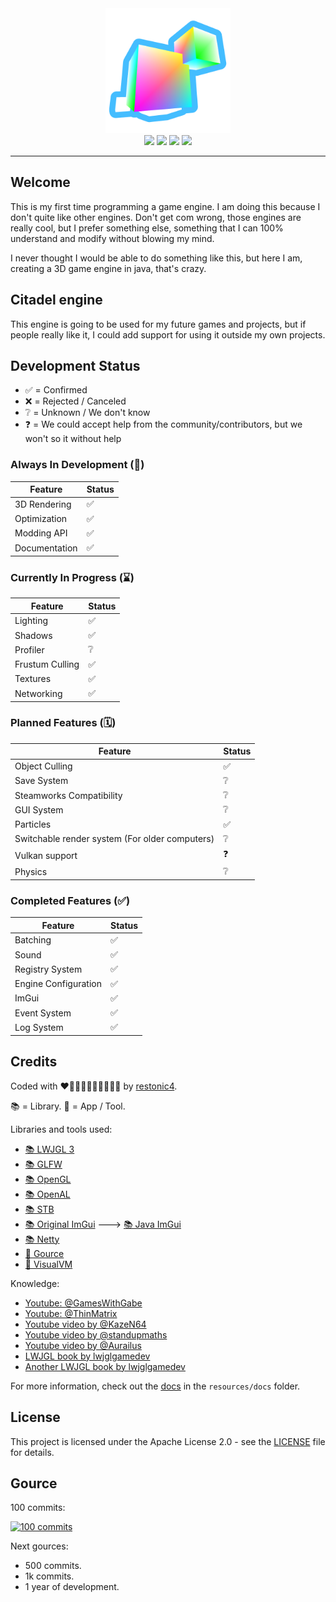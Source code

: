 <div align="center" style="text-align:center;"><img style="height: 200px" src="resources/assets/textures/icons/icon.png"></div>

<div align="center" style="text-align:center;">
    <a href="https://patreon.com/restonic4"><img src="https://img.shields.io/badge/Patreon-restonic4-orange?logo=patreon&style=for-the-badge"></a>
    <a href="https://github.com/restonic4"><img src="https://img.shields.io/badge/GitHub-restonic4-black?logo=github&style=for-the-badge"></a>
    <a href="https://discord.gg/9ZUpW6TDrb"><img src="https://img.shields.io/discord/735889440743882834?label=Discord&logo=discord&style=for-the-badge"></a>
    <a href="LICENSE"><img src="https://img.shields.io/badge/License-Apache-blue?style=for-the-badge"></a>
</div>

---

## Welcome

This is my first time programming a game engine. I am doing this because I don't quite like other engines. Don't get com wrong, those engines are really cool, but I prefer something else, something that I can 100% understand and modify without blowing my mind.

I never thought I would be able to do something like this, but here I am, creating a 3D game engine in java, that's crazy.

## Citadel engine

This engine is going to be used for my future games and projects, but if people really like it, I could add support for using it outside my own projects.

## Development Status

<ul>
    <li>✅ = Confirmed</li>
    <li>❌ = Rejected / Canceled</li>
    <li>❔ = Unknown / We don't know</li>
    <li>❓ = We could accept help from the community/contributors, but we won't so it without help</li>
</ul>

### Always In Development (🔄)
| Feature       | Status   |
|---------------|----------|
| 3D Rendering  | ✅        |
| Optimization  | ✅        |
| Modding API   | ✅        |
| Documentation | ✅        |

### Currently In Progress (⌛)
| Feature         | Status |
|-----------------|--------|
| Lighting        | ✅      |
| Shadows         | ✅      |
| Profiler        | ❔      |
| Frustum Culling | ✅      |
| Textures        | ✅      |
| Networking      | ✅      |

### Planned Features (🗓️)
| Feature                                        | Status |
|------------------------------------------------|--------|
| Object Culling                                 | ✅      |
| Save System                                    | ❔      |
| Steamworks Compatibility                       | ❔      |
| GUI System                                     | ❔      |
| Particles                                      | ✅      |
| Switchable render system (For older computers) | ❔      |
| Vulkan support                                 | ❓      |
| Physics                                        | ❔      |

### Completed Features (✅)
| Feature              | Status |
|----------------------|--------|
| Batching             | ✅      |
| Sound                | ✅      |
| Registry System      | ✅      |
| Engine Configuration | ✅      |
| ImGui                | ✅      |
| Event System         | ✅      |
| Log System           | ✅      |

## Credits

Coded with ❤🧡💛💚💙💙💜🤎🖤🤍 by <a href="https://github.com/restonic4">restonic4</a>.

📚 = Library.
🔮 = App / Tool.

Libraries and tools used:
- <a href="https://www.lwjgl.org">📚 LWJGL 3</a>
- <a href="https://www.glfw.org">📚 GLFW</a>
- <a href="https://www.khronos.org/about/">📚 OpenGL</a>
- <a href="https://www.openal.org">📚 OpenAL</a>
- <a href="https://github.com/nothings/stb">📚 STB</a>
- <a href="https://github.com/ocornut/imgui">📚 Original ImGui</a> ---> <a href="https://github.com/SpaiR/imgui-java">📚 Java ImGui</a>
- <a href="https://github.com/netty/netty/">📚 Netty</a>
- <a href="https://gource.io">🔮 Gource</a>
- <a href="https://visualvm.github.io">🔮 VisualVM</a>

Knowledge:
- <a href="https://www.youtube.com/@GamesWithGabe">Youtube: @GamesWithGabe</a>
- <a href="https://www.youtube.com/@ThinMatrix">Youtube: @ThinMatrix</a>
- <a href="https://www.youtube.com/watch?v=f05PwswO7qc">Youtube video by @KazeN64</a>
- <a href="https://www.youtube.com/watch?v=1LCEiVDHJmc">Youtube video by @standupmaths</a>
- <a href="https://www.youtube.com/watch?v=YTfdBSjitd8">Youtube video by @Aurailus</a>
- <a href="https://ahbejarano.gitbook.io/lwjglgamedev">LWJGL book by lwjglgamedev</a>
- <a href="https://lwjglgamedev.gitbooks.io/3d-game-development-with-lwjgl/content">Another LWJGL book by lwjglgamedev</a>

For more information, check out the [docs](./resources/docs) in the `resources/docs` folder.

## License

This project is licensed under the Apache License 2.0 - see the [LICENSE](LICENSE) file for details.

## Gource

100 commits:

[![100 commits](https://img.youtube.com/vi/ai7zSsb1ELU/0.jpg)](https://www.youtube.com/watch?v=ai7zSsb1ELU)

Next gources:
- 500 commits.
- 1k commits.
- 1 year of development.
